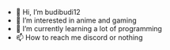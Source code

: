 - 👋 Hi, I’m budibudi12
- 👀 I’m interested in anime and gaming
- 🌱 I’m currently learning a lot of programming
- 📫 How to reach me discord or nothing

<!---
budibudi12/budibudi12 is a ✨ special ✨ repository because its `README.md` (this file) appears on your GitHub profile.
You can click the Preview link to take a look at your changes.
--->
